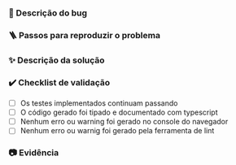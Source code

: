 [comment]: # 'o título do merge request deve seguir o padrão abaixo:'
[comment]: # '[Fix] <Código e nome da tarefa no trello>'
[comment]: # 'Exemplo: [Fix] [220831-001] Corrige barra de progresso no avatar de usuário'

### 🐛 Descrição do bug

[comment]: # 'breve descrição sobre o problema solucionado no merge request'

### 🪜 Passos para reproduzir o problema

[comment]: # 'liste os passos necessários para reproduzir o problema'

### ✨ Descrição da solução

[comment]: # 'descreva como o problema foi solucionado'

### ✔️ Checklist de validação

- [ ] Os testes implementados continuam passando
- [ ] O código gerado foi tipado e documentado com typescript
- [ ] Nenhum erro ou warning foi gerado no console do navegador
- [ ] Nenhum erro ou warnig foi gerado pela ferramenta de lint

### 📷 Evidência

[comment]: # 'anexe uma cptura de tela ou video de antes e depois da correção, demonstrando a solução do problema'
